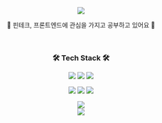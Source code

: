 <!-- 헤더 이미지 -->
<p align="center">
  <img src="https://capsule-render.vercel.app/api?type=waving&text=Welcome&desc=to&nbsp;silverain's&nbsp;github&descAlign=80&fontColor=ffff&height=200"/>
</p>

<!-- 소개 문구 -->
<p align="center">🌱 핀테크, 프론트엔드에 관심을 가지고 공부하고 있어요 🌱</p>

<br/>

<!-- 기술 스택 -->
<h3 align="center">🛠️ Tech Stack 🛠️</h3>

<p align="center">
  <img src="https://img.shields.io/badge/React-61DAFB?style=flat-square&logo=React&logoColor=white"/>
  <img src="https://img.shields.io/badge/TypeScript-3178C6?style=flat-square&logo=TypeScript&logoColor=white"/>
  <img src="https://img.shields.io/badge/ReactQuery-FF4154?style=flat-square&logo=ReactQuery&logoColor=white"/>
</p>
<p align="center">
  <img src="https://img.shields.io/badge/Next.js-000000?style=flat-square&logo=Next.js&logoColor=white"/>
  <img src="https://img.shields.io/badge/javascript-F7DF1E?style=flat-square&logo=javascript&logoColor=white"/>
  <img src="https://img.shields.io/badge/python-3776AB?style=flat-square&logo=python&logoColor=white"/>
</p>


<!-- GitHub Stats -->
<div align="center">
  <img src="https://github-readme-stats.vercel.app/api?username=silverain02&show_icons=true&theme=default" />
  <br/>
  <img src="https://github-readme-stats.vercel.app/api/top-langs/?username=silverain02&layout=compact" />
</div>

